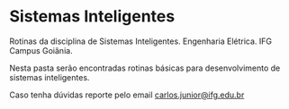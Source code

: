 # Sistemas Inteligentes

Rotinas da disciplina de Sistemas Inteligentes. Engenharia Elétrica. IFG Campus Goiânia.

Nesta pasta serão encontradas rotinas básicas para desenvolvimento de sistemas inteligentes.

Caso tenha dúvidas reporte pelo email carlos.junior@ifg.edu.br
